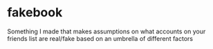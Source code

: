 # fakebook
Something I made that makes assumptions on what accounts on your friends list are real/fake based on an umbrella of different factors
